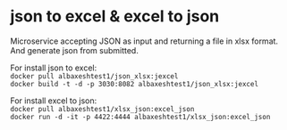 # json to excel & excel to json
Microservice accepting JSON as input and returning a file in xlsx format.  
And generate json from submitted.

For install json to excel:  
`docker pull albaxeshtest1/json_xlsx:jexcel`  
`docker build -t -d -p 3030:8082 albaxeshtest1/json_xlsx:jexcel`

For install excel to json:  
`docker pull albaxeshtest1/xlsx_json:excel_json`  
`docker run -d -it -p 4422:4444 albaxeshtest1/xlsx_json:excel_json`  


